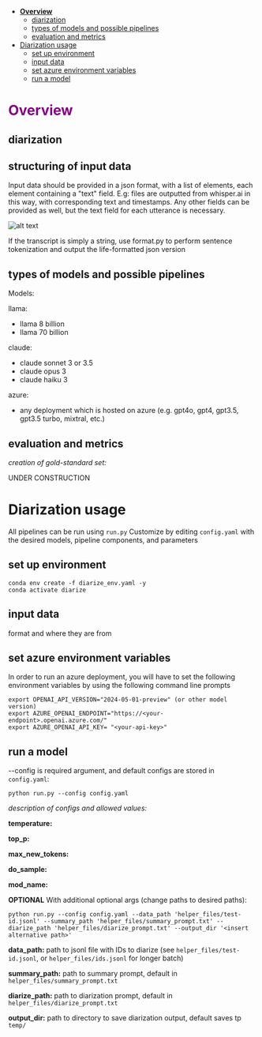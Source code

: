 
- [**Overview**](#overview)
  - [diarization](#diarization)
  - [types of models and possible pipelines](#types-of-models-and-possible-pipelines)
  - [evaluation and metrics](#evaluation-and-metrics)
- [Diarization usage](#diarization-usage)
  - [set up environment](#set-up-environment)
  - [input data](#input-data)
  - [set azure environment variables](#set-azure-environment-variables)
  - [run a model](#run-a-model)

# <span style="color:purple">**Overview**</span>

## diarization

## structuring of input data

Input data should be provided in a json format, with a list of elements, each element containing a "text" field. E.g: files are outputted from whisper.ai in this way, with corresponding text and timestamps. Any other fields can be provided as well, but the text field for each utterance is necessary. 

![alt text](github/diarization/images/input_format.png "Input format")

If the transcript is simply a string, use format.py to perform sentence tokenization and output the life-formatted json version



## types of models and possible pipelines

Models:

llama:

- llama 8 billion
- llama 70 billion

claude:

- claude sonnet 3 or 3.5
- claude opus 3
- claude haiku 3

azure:

- any deployment which is hosted on azure (e.g. gpt4o, gpt4, gpt3.5, gpt3.5 turbo, mixtral, etc.)

## evaluation and metrics

*creation of gold-standard set:*

UNDER CONSTRUCTION


# Diarization usage
All pipelines can be run using `run.py` 
Customize by editing `config.yaml` with the desired models, pipeline components, and parameters

## set up environment

```shell
conda env create -f diarize_env.yaml -y
conda activate diarize
```
## input data
format and where they are from


## set azure environment variables
In order to run an azure deployment, you will have to set the following environment variables by using the following command line prompts

```shell
export OPENAI_API_VERSION="2024-05-01-preview" (or other model version)
export AZURE_OPENAI_ENDPOINT="https://<your-endpoint>.openai.azure.com/"
export AZURE_OPENAI_API_KEY= "<your-api-key>"
```

## run a model

--config is required argument, and default configs are stored in `config.yaml`:

```shell
python run.py --config config.yaml 
```

*description of configs and allowed values:*

**temperature:**

**top_p:**

**max_new_tokens:**

**do_sample:**

**mod_name:**


**OPTIONAL** With additional optional args (change paths to desired paths):

```shell
python run.py --config config.yaml --data_path 'helper_files/test-id.jsonl' --summary_path 'helper_files/summary_prompt.txt' --diarize_path 'helper_files/diarize_prompt.txt' --output_dir '<insert alternative path>'
```
**data_path:** path to jsonl file with IDs to diarize (see `helper_files/test-id.jsonl`, or `helper_files/ids.jsonl` for longer batch)

**summary_path:** path to summary prompt, default in `helper_files/summary_prompt.txt`

**diarize_path:** path to diarization prompt, default in `helper_files/diarize_prompt.txt`

**output_dir:** path to directory to save diarization output, default saves tp `temp/`


[def]: github/diarization/images/input_format.png